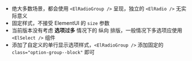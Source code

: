 * 绝大多数场景，都会使用 `<ElRadioGroup />` 呈现，独立的 `<ElRadio />` 无实际意义
* 固定样式，不接受 ElementUI 的 `size` 参数
* 当前版本没有考虑 **选项过多** 情况下的 纵向 排版，一般情况下多选项应使用 `<ElSelect />` 组件
* 添加了自定义的单行显示选项样式，`<ElRadioGroup />` 添加固定的 `class="option-group--block"` 即可
